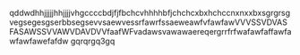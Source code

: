 qddwdhhjjjjjhhjjjjvhgccccbdjfjfbchcvhhhhbfjchchcxbxhchccnxnxxbxsgrgrsgvegsegesgserbbsegsevvsaewvessrfawrfssaeweawfvfawfawVVVSSVDVASFASAWSSVVAWVDAVDVVfaafWFvadawsvawawaereqergrrfrfwafawfaffawfawfawfawefafdw
gqrqrgq3gq
